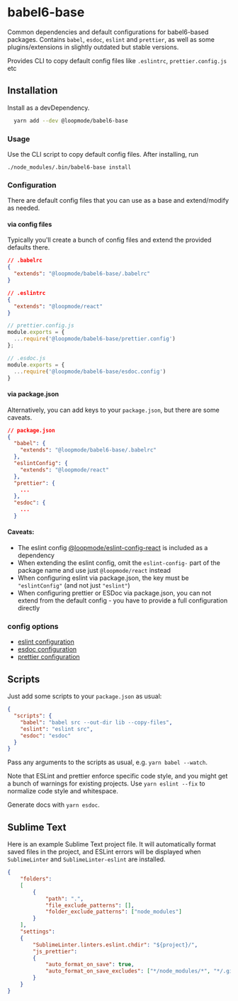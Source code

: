 # babel6-base

Common dependencies and default configurations for babel6-based packages.
Contains `babel`, `esdoc`, `eslint` and `prettier`, as well as some plugins/extensions in slightly outdated but stable versions.

Provides CLI to copy default config files like `.eslintrc`, `prettier.config.js` etc

## Installation

Install as a devDependency.

```bash
  yarn add --dev @loopmode/babel6-base
```

### Usage

Use the CLI script to copy default config files. After installing, run

```
./node_modules/.bin/babel6-base install
```


### Configuration

There are default config files that you can use as a base and extend/modify as needed.

#### via config files

Typically you'll create a bunch of config files and extend the provided defaults there.

```json
// .babelrc
{
  "extends": "@loopmode/babel6-base/.babelrc"
}
```

```json
// .eslintrc
{
  "extends": "@loopmode/react"
}

```

```javascript
// prettier.config.js
module.exports = {
  ...require('@loopmode/babel6-base/prettier.config')
};

```

```javascript
// .esdoc.js
module.exports = {
  ...require('@loopmode/babel6-base/esdoc.config')
}
```


#### via package.json

Alternatively, you can add keys to your `package.json`, but there are some caveats.


```json
// package.json
{
  "babel": {
    "extends": "@loopmode/babel6-base/.babelrc"
  },
  "eslintConfig": {
    "extends": "@loopmode/react"
  },
  "prettier": {
    ...
  },
  "esdoc": {
    ...
  }
```

#### Caveats:

- The eslint config [@loopmode/eslint-config-react](https://github.com/loopmode/eslint-config-react) is included as a dependency
- When extending the eslint config, omit the `eslint-config-` part of the package name and use just `@loopmode/react` instead
- When configuring eslint via package.json, the key must be `"eslintConfig"` (and not just `"eslint"`)
- When configuring prettier or ESDoc via package.json, you can not extend from the default config - you have to provide a full configuration directly

### config options

- [eslint configuration](https://prettier.io/docs/en/configuration.html)
- [esdoc configuration](https://github.com/esdoc/esdoc/blob/v0.5.2/site/manual/configuration/config.md#full-config)
- [prettier configuration](https://prettier.io/docs/en/configuration.html)

## Scripts

Just add some scripts to your `package.json` as usual:

```json
{
  "scripts": {
    "babel": "babel src --out-dir lib --copy-files",
    "eslint": "eslint src",
    "esdoc": "esdoc"
  }
}

```

Pass any arguments to the scripts as usual, e.g. `yarn babel --watch`.

Note that ESLint and prettier enforce specific code style, and you might get a bunch of warnings for existing projects.
Use `yarn eslint --fix` to normalize code style and whitespace.

Generate docs with `yarn esdoc`.

## Sublime Text

Here is an example Sublime Text project file. It will automatically format saved files in the project, and ESLint errors will be displayed when `SublimeLinter` and `SublimeLinter-eslint` are installed.

```json
{
    "folders":
    [
        {
            "path": ".",
            "file_exclude_patterns": [],
            "folder_exclude_patterns": ["node_modules"]
        }
    ],
    "settings":
    {
        "SublimeLinter.linters.eslint.chdir": "${project}/",
        "js_prettier":
        {
            "auto_format_on_save": true,
            "auto_format_on_save_excludes": ["*/node_modules/*", "*/.git/*", "*.json", "*.html"]
        }
    }
}

```
